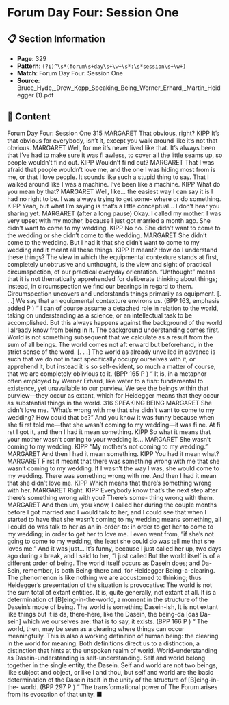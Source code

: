 # Forum Day Four: Session One

## 📋 Section Information

- **Page**: 329
- **Pattern**: `(?i)^\s*(forum\s+day\s+\w+\s*:\s*session\s+\w+)`
- **Match**: Forum Day Four: Session One
- **Source**: Bruce_Hyde,_Drew_Kopp_Speaking_Being_Werner_Erhard,_Martin_Heidegger (1).pdf

## 📄 Content

Forum Day Four: Session One
315
MARGARET
That obvious, right?
KIPP
It’s that obvious for everybody, isn’t it, except you walk around like it’s not that obvious.
MARGARET
Well, for me it’s never lived like that. It’s always been that I’ve had to make sure it was fl awless,
to cover all the little seams up, so people wouldn’t fi nd out.
KIPP
Wouldn’t fi nd out?
MARGARET
That I was afraid that people wouldn’t love me, and the one I was hiding most from is me, or
that I love people. It sounds like such a stupid thing to say. That I walked around like I was a
machine. I’ve been like a machine.
KIPP
What do you mean by that?
MARGARET
Well, like... the easiest way I can say it is I had no right to be. I was always trying to get some-
where or do something.
KIPP
Yeah, but what I’m saying is that’s a little conceptual... I don’t hear you sharing yet.
MARGARET (after a long pause)
Okay. I called my mother. I was very upset with my mother, because I just got married a month
ago. She didn’t want to come to my wedding.
KIPP
No no. She didn’t want to come to the wedding or she didn’t come to the wedding.
MARGARET
She didn’t come to the wedding. But I had it that she didn’t want to come to my wedding and it
meant all these things.
KIPP
It meant?
How do I understand these things?
The view in which the equipmental contexture
stands at first, completely unobtrusive
and unthought, is the view and sight of
practical circumspection, of our practical
everyday orientation. “Unthought” means
that it is not thematically apprehended for
deliberate thinking about things; instead,
in circumspection we find our bearings in
regard to them. Circumspection uncovers and
understands things primarily as equipment.
[. . .] We say that an equipmental contexture
environs us. (BPP 163, emphasis added
P
)
“
I can of course assume a detached role in relation to the world,
taking on understanding as a science, or an intellectual task to be
accomplished. But this always happens against the background
of the world I already know from being in it. The background
understanding comes first.
World is not something subsequent that
we calculate as a result from the sum of all
beings. The world comes not aft erward but
beforehand, in the strict sense of the word.
[. . .] The world as already unveiled in advance
is such that we do not in fact specifically
occupy ourselves with it, or apprehend it, but
instead it is so self-evident, so much a matter
of course, that we are completely oblivious to
it. (BPP 165
P
)
“
It is, in a metaphor often employed by Werner Erhard, like water to
a fish: fundamental to existence, yet unavailable to our purview.
We see the beings within that purview—they occur as extant, which
for Heidegger means that they occur as substantial things in the
world.
316
SPEAKING BEING
MARGARET
She didn’t love me. “What’s wrong with me that she didn’t want to come to my wedding? How
could that be?” And you know it was funny because when she fi rst told me—that she wasn’t
coming to my wedding—it was fi ne. At fi rst I got it, and then I had it mean something.
KIPP
So what it means that your mother wasn’t coming to your wedding is...
MARGARET
She wasn’t coming to my wedding.
KIPP
“My mother’s not coming to my wedding.”
MARGARET
And then I had it mean something.
KIPP
You had it mean what?
MARGARET
First it meant that there was something wrong with me that she wasn’t coming to my wedding.
If I wasn’t the way I was, she would come to my wedding. There was something wrong with
me. And then I had it mean that she didn’t love me.
KIPP
Which means that there’s something wrong with her.
MARGARET
Right.
KIPP
Everybody know that’s the next step after there’s something wrong with you? There’s some-
thing wrong with them.
MARGARET
And then um, you know, I called her during the couple months before I got married and I
would talk to her, and I could see that when I started to have that she wasn’t coming to my
wedding means something, all I could do was talk to her as an in-order-to: in order to get her
to come to my wedding; in order to get her to love me. I even went from, “if she’s not going to
come to my wedding, the least she could do was tell me that she loves me.” And it was just... It’s
funny, because I just called her up, two days ago during a break, and I said to her, “I just called
But the world itself is of a different order of being. The
world itself occurs as Dasein does; and Da-Sein, remember,
is both Being-there and, for Heidegger Being-a-clearing. The
phenomenon is like nothing we are accustomed to thinking; thus
Heidegger’s presentation of the situation is provocative:
The world is not the sum total of extant
entities. It is, quite generally, not extant at all.
It is a determination of [B]eing-in-the-world, a
moment in the structure of the Dasein’s mode
of being. The world is something Dasein-ish, It
is not extant like things but it is da, there-here,
like the Dasein, the being-da [das Da-sein]
which we ourselves are: that is to say, it exists.
(BPP 166
P
)
“
The world, then, may be seen as a clearing where things can occur
meaningfully. This is also a working definition of human being:
the clearing in the world for meaning. Both definitions direct us
to a distinction, a distinction that hints at the unspoken realm of
world.
World-understanding as Dasein-understanding
is self-understanding. Self and world belong
together in the single entity, the Dasein. Self
and world are not two beings, like subject and
object, or like I and thou, but self and world
are the basic determination of the Dasein itself
in the unity of the structure of [B]eing-in-the-
world. (BPP 297
P
)
“
The transformational power of The Forum arises from its evocation
of that unity. ■